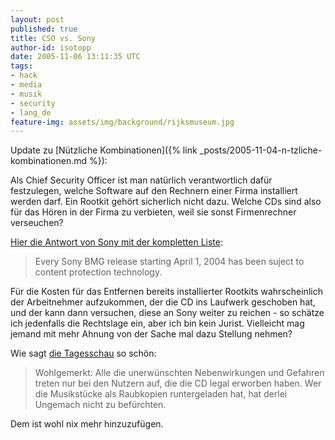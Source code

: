 ```yaml
---
layout: post
published: true
title: CSO vs. Sony
author-id: isotopp
date: 2005-11-06 13:11:35 UTC
tags:
- hack
- media
- musik
- security
- lang_de
feature-img: assets/img/background/rijksmuseum.jpg
---
```

Update zu 
[Nützliche Kombinationen]({% link _posts/2005-11-04-n-tzliche-kombinationen.md %}):

Als Chief Security Officer ist man natürlich verantwortlich dafür
festzulegen, welche Software auf den Rechnern einer Firma installiert werden
darf. Ein Rootkit gehört sicherlich nicht dazu. Welche CDs sind also für das
Hören in der Firma zu verbieten, weil sie sonst Firmenrechner verseuchen?

[Hier die Antwort von Sony mit der kompletten Liste](http://www.theinquirer.net/?article=27474): 
> Every Sony BMG release starting April 1, 2004 has been suject to content
> protection technology.

Für die Kosten für das Entfernen bereits installierter Rootkits
wahrscheinlich der Arbeitnehmer aufzukommen, der die CD ins Laufwerk
geschoben hat, und der kann dann versuchen, diese an Sony weiter zu reichen -
so schätze ich jedenfalls die Rechtslage ein, aber ich bin kein Jurist.
Vielleicht mag jemand mit mehr Ahnung von der Sache mal dazu Stellung
nehmen?

Wie sagt 
[die Tagesschau](http://www.tagesschau.de/aktuell/meldungen/0,1185,OID4925660_REF1,00.html) so schön: 

> Wohlgemerkt: Alle die unerwünschten Nebenwirkungen und Gefahren treten nur
> bei den Nutzern auf, die die CD legal erworben haben. Wer die Musikstücke
> als Raubkopien runtergeladen hat, hat derlei Ungemach nicht zu befürchten.

Dem ist wohl nix mehr hinzuzufügen.
